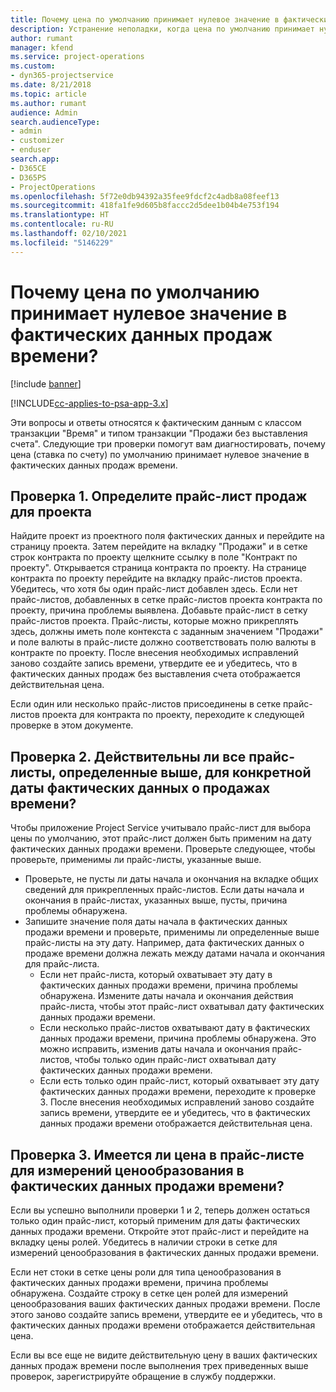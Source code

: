 ```yaml
---
title: Почему цена по умолчанию принимает нулевое значение в фактических данных продаж времени?
description: Устранение неполадки, когда цена по умолчанию принимает нулевое значение в фактических данных продаж времени.
author: rumant
manager: kfend
ms.service: project-operations
ms.custom:
- dyn365-projectservice
ms.date: 8/21/2018
ms.topic: article
ms.author: rumant
audience: Admin
search.audienceType:
- admin
- customizer
- enduser
search.app:
- D365CE
- D365PS
- ProjectOperations
ms.openlocfilehash: 5f72e0db94392a35fee9fdcf2c4adb8a08feef13
ms.sourcegitcommit: 418fa1fe9d605b8faccc2d5dee1b04b4e753f194
ms.translationtype: HT
ms.contentlocale: ru-RU
ms.lasthandoff: 02/10/2021
ms.locfileid: "5146229"
---
```

# <a name="why-is-price-defaulting-to-zero-on-time-sales-actuals"></a>Почему цена по умолчанию принимает нулевое значение в фактических данных продаж времени?

[!include [banner](../includes/psa-now-project-operations.md)]

[!INCLUDE[cc-applies-to-psa-app-3.x](../includes/cc-applies-to-psa-app-3x.md)]

Эти вопросы и ответы относятся к фактическим данным с классом транзакции "Время" и типом транзакции "Продажи без выставления счета". Следующие три проверки помогут вам диагностировать, почему цена (ставка по счету) по умолчанию принимает нулевое значение в фактических данных продаж времени.

## <a name="check-1-identify-the-sales-price-list-for-the-project"></a>Проверка 1. Определите прайс-лист продаж для проекта

Найдите проект из проектного поля фактических данных и перейдите на страницу проекта. Затем перейдите на вкладку "Продажи" и в сетке строк контракта по проекту щелкните ссылку в поле "Контракт по проекту". Открывается страница контракта по проекту. На странице контракта по проекту перейдите на вкладку прайс-листов проекта. Убедитесь, что хотя бы один прайс-лист добавлен здесь. Если нет прайс-листов, добавленных в сетке прайс-листов проекта контракта по проекту, причина проблемы выявлена. Добавьте прайс-лист в сетку прайс-листов проекта. Прайс-листы, которые можно прикреплять здесь, должны иметь поле контекста с заданным значением "Продажи" и поле валюты в прайс-листе должно соответствовать полю валюты в контракте по проекту. После внесения необходимых исправлений заново создайте запись времени, утвердите ее и убедитесь, что в фактических данных продаж без выставления счета отображается действительная цена. 

Если один или несколько прайс-листов присоединены в сетке прайс-листов проекта для контракта по проекту, переходите к следующей проверке в этом документе.

## <a name="check-2-are-any-of-the-price-lists-identified-above-valid-for-the-specific-date-of-the-time-sales-actual"></a>Проверка 2. Действительны ли все прайс-листы, определенные выше, для конкретной даты фактических данных о продажах времени?

Чтобы приложение Project Service учитывало прайс-лист для выбора цены по умолчанию, этот прайс-лист должен быть применим на дату фактических данных продажи времени. Проверьте следующее, чтобы проверьте, применимы ли прайс-листы, указанные выше.
- Проверьте, не пусты ли даты начала и окончания на вкладке общих сведений для прикрепленных прайс-листов. Если даты начала и окончания в прайс-листах, указанных выше, пусты, причина проблемы обнаружена. 
- Запишите значение поля даты начала в фактических данных продажи времени и проверьте, применимы ли определенные выше прайс-листы на эту дату. Например, дата фактических данных о продаже времени должна лежать между датами начала и окончания для прайс-листа. 
    - Если нет прайс-листа, который охватывает эту дату в фактических данных продажи времени, причина проблемы обнаружена. Измените даты начала и окончания действия прайс-листа, чтобы этот прайс-лист охватывал дату фактических данных продажи времени. 
    - Если несколько прайс-листов охватывают дату в фактических данных продажи времени, причина проблемы обнаружена. Это можно исправить, изменив даты начала и окончания прайс-листов, чтобы только один прайс-лист охватывал дату фактических данных продажи времени. 
    - Если есть только один прайс-лист, который охватывает эту дату фактических данных продажи времени, переходите к проверке 3.
После внесения необходимых исправлений заново создайте запись времени, утвердите ее и убедитесь, что в фактических данных продажи времени отображается действительная цена.

## <a name="check-3-is-there-a-price-in-the-price-list-for-the-pricing-dimensions-on-the-time-sales-actual"></a>Проверка 3. Имеется ли цена в прайс-листе для измерений ценообразования в фактических данных продажи времени?

Если вы успешно выполнили проверки 1 и 2, теперь должен остаться только один прайс-лист, который применим для даты фактических данных продажи времени. Откройте этот прайс-лист и перейдите на вкладку цены ролей. Убедитесь в наличии строки в сетке для измерений ценообразования в фактических данных продажи времени.

Если нет стоки в сетке цены роли для типа ценообразования в фактических данных продажи времени, причина проблемы обнаружена. Создайте строку в сетке цен ролей для измерений ценообразования ваших фактических данных продажи времени. После этого заново создайте запись времени, утвердите ее и убедитесь, что в фактических данных продажи времени отображается действительная цена.

Если вы все еще не видите действительную цену в ваших фактических данных продаж времени после выполнения трех приведенных выше проверок, зарегистрируйте обращение в службу поддержки. 

